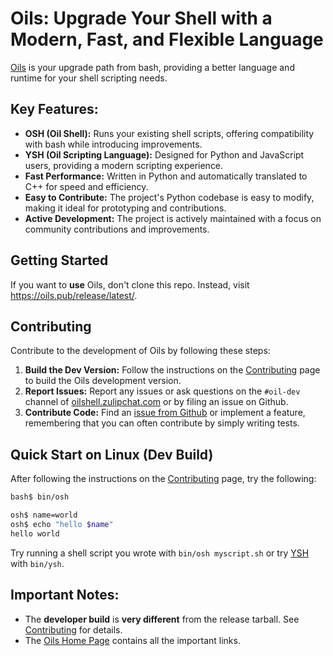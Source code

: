 # Oils: Upgrade Your Shell with a Modern, Fast, and Flexible Language

[Oils](https://github.com/oils-for-unix/oils) is your upgrade path from bash, providing a better language and runtime for your shell scripting needs.

## Key Features:

*   **OSH (Oil Shell):**  Runs your existing shell scripts, offering compatibility with bash while introducing improvements.
*   **YSH (Oil Scripting Language):** Designed for Python and JavaScript users, providing a modern scripting experience.
*   **Fast Performance:** Written in Python and automatically translated to C++ for speed and efficiency.
*   **Easy to Contribute:** The project's Python codebase is easy to modify, making it ideal for prototyping and contributions.
*   **Active Development:**  The project is actively maintained with a focus on community contributions and improvements.

## Getting Started

If you want to **use** Oils, don't clone this repo.  Instead, visit <https://oils.pub/release/latest/>.

## Contributing

Contribute to the development of Oils by following these steps:

1.  **Build the Dev Version:** Follow the instructions on the [Contributing](https://github.com/oils-for-unix/oils/wiki/Contributing) page to build the Oils development version.
2.  **Report Issues:** Report any issues or ask questions on the `#oil-dev` channel of [oilshell.zulipchat.com](https://oilshell.zulipchat.com/) or by filing an issue on Github.
3.  **Contribute Code:** Find an [issue from Github](https://github.com/oils-for-unix/oils/issues?q=is%3Aissue+is%3Aopen+label%3A%22good+first+issue%22) or implement a feature, remembering that you can often contribute by simply writing tests.

## Quick Start on Linux (Dev Build)

After following the instructions on the [Contributing](https://github.com/oils-for-unix/oils/wiki/Contributing) page, try the following:

```bash
bash$ bin/osh

osh$ name=world
osh$ echo "hello $name"
hello world
```

Try running a shell script you wrote with `bin/osh myscript.sh` or try [YSH](https://oils.pub/cross-ref.html#YSH) with `bin/ysh`.

## Important Notes:

*   The **developer build** is **very different** from the release tarball.  See [Contributing](https://github.com/oils-for-unix/oils/wiki/Contributing) for details.
*   The [Oils Home Page](https://oils.pub/) contains all the important links.